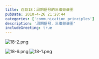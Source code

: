 ```yaml
---
title: 连载18：周期信号的三维频谱图
pubDate: 2010-4-26 21:28:44
categories: ['communication principles']
description: '周期信号，三维频谱图'
includeGreeting: true
---
```


![18-2.png](https://img2.imgtp.com/2024/05/10/3wrt8fVD.png)

![18-6.png](https://img2.imgtp.com/2024/05/10/3RDo3MLe.png)
![18-1.png](https://img2.imgtp.com/2024/05/10/GgkNIqWt.png)

